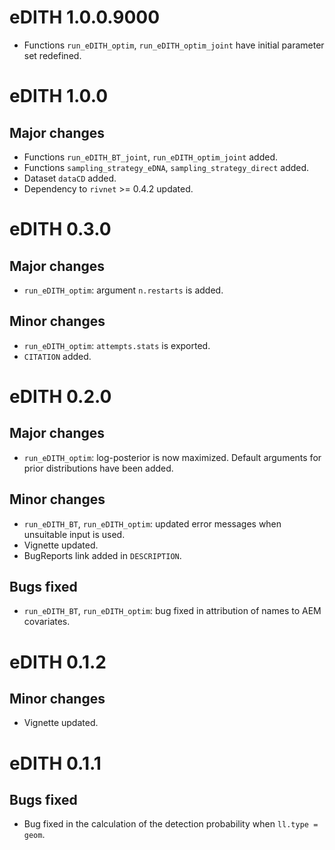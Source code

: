 # eDITH 1.0.0.9000

- Functions `run_eDITH_optim`, `run_eDITH_optim_joint` have initial parameter set redefined.

# eDITH 1.0.0

## Major changes

- Functions `run_eDITH_BT_joint`, `run_eDITH_optim_joint` added.
- Functions `sampling_strategy_eDNA`, `sampling_strategy_direct` added.
- Dataset `dataCD` added.
- Dependency to `rivnet` >= 0.4.2 updated.

# eDITH 0.3.0

## Major changes

- `run_eDITH_optim`: argument `n.restarts` is added.

## Minor changes

- `run_eDITH_optim`: `attempts.stats` is exported.
- `CITATION` added.

# eDITH 0.2.0

## Major changes

- `run_eDITH_optim`: log-posterior is now maximized. Default arguments for prior distributions
have been added.

## Minor changes

- `run_eDITH_BT`, `run_eDITH_optim`: updated error messages when unsuitable input is used.
- Vignette updated.
- BugReports link added in `DESCRIPTION`.

## Bugs fixed

- `run_eDITH_BT`, `run_eDITH_optim`: bug fixed in attribution of names to AEM covariates.

# eDITH 0.1.2

## Minor changes

- Vignette updated.

# eDITH 0.1.1

## Bugs fixed

- Bug fixed in the calculation of the detection probability when `ll.type = geom`.

